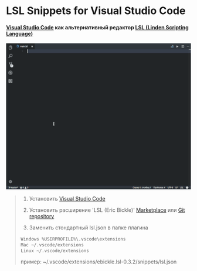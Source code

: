 
# LSL Snippets for Visual Studio Code #

#### [Visual Studio Code](https://code.visualstudio.com/ "Visual Studio Code") как альтернативный редактор [LSL (Linden Scripting Language)](http://wiki.secondlife.com/wiki/LSL_Portal "LSL Portal") ####

![Alt text](img-001.gif)


> 1.   Установить [Visual Studio Code](https://code.visualstudio.com/ "Visual Studio Code")
>>
> 2.   Установить расширение 'LSL (Eric Bickle)' [Marketplace](https://marketplace.visualstudio.com/items?itemName=ebickle.lsl "Marketplace") или [Git repository](https://github.com/ebickle/lsl-vscode "Git")
>>
>3. Заменить стондартный lsl.json в папке плагина
>>
>     Windows %USERPROFILE%\.vscode\extensions
>     Mac ~/.vscode/extensions
>     Linux ~/.vscode/extensions
>
>пример: ~/.vscode/extensions/ebickle.lsl-0.3.2/snippets/lsl.json